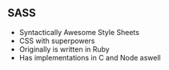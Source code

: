 ## SASS

* Syntactically Awesome Style Sheets
* CSS with superpowers
* Originally is written in Ruby
* Has implementations in C and Node aswell

